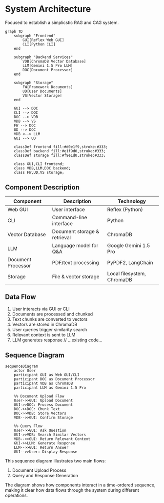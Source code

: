 # System Architecture

Focused to establish a simplicstic RAG and CAG system.

```mermaid
graph TD
    subgraph "Frontend"
        GUI[Reflex Web GUI]
        CLI[Python CLI]
    end

    subgraph "Backend Services"
        VDB[ChromaDB Vector Database]
        LLM[Gemini 1.5 Pro LLM]
        DOC[Document Processor]
    end

    subgraph "Storage"
        FW[Framework Documents]
        UD[User Documents]
        VS[Vector Storage]
    end

    GUI --> DOC
    CLI --> DOC
    DOC --> VDB
    VDB --> VS
    FW --> DOC
    UD --> DOC
    VDB <--> LLM
    GUI --> UD

    classDef frontend fill:#d0e1f9,stroke:#333;
    classDef backend fill:#e1f9d0,stroke:#333;
    classDef storage fill:#f9e1d0,stroke:#333;

    class GUI,CLI frontend;
    class VDB,LLM,DOC backend;
    class FW,UD,VS storage;
```

## Component Description

| Component          | Description                  | Technology                 |
| ------------------ | ---------------------------- | -------------------------- |
| Web GUI            | User interface               | Reflex (Python)            |
| CLI                | Command-line interface       | Python                     |
| Vector Database    | Document storage & retrieval | ChromaDB                   |
| LLM                | Language model for Q&A       | Google Gemini 1.5 Pro      |
| Document Processor | PDF/text processing          | PyPDF2, LangChain          |
| Storage            | File & vector storage        | Local filesystem, ChromaDB |

## Data Flow

1. User interacts via GUI or CLI
2. Documents are processed and chunked
3. Text chunks are converted to vectors
4. Vectors are stored in ChromaDB
5. User queries trigger similarity search
6. Relevant context is sent to LLM
7. LLM generates response
// ...existing code...

## Sequence Diagram

```mermaid
sequenceDiagram
    actor User
    participant GUI as Web GUI/CLI
    participant DOC as Document Processor
    participant VDB as ChromaDB
    participant LLM as Gemini 1.5 Pro

    %% Document Upload Flow
    User->>GUI: Upload Document
    GUI->>DOC: Process Document
    DOC->>DOC: Chunk Text
    DOC->>VDB: Store Vectors
    VDB-->>GUI: Confirm Storage

    %% Query Flow
    User->>GUI: Ask Question
    GUI->>VDB: Search Similar Vectors
    VDB-->>GUI: Return Relevant Context
    GUI->>LLM: Generate Response
    LLM-->>GUI: Return Answer
    GUI-->>User: Display Response
```

This sequence diagram illustrates two main flows:
1. Document Upload Process
2. Query and Response Generation

The diagram shows how components interact in a time-ordered sequence, making it clear how data flows through the system during different operations.